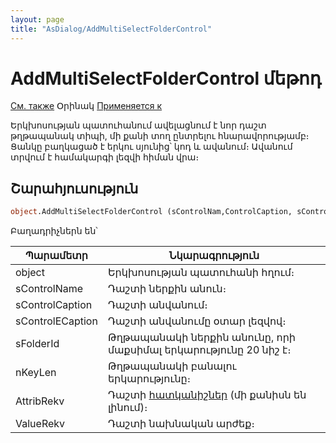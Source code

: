 ```yaml
---
layout: page
title: "AsDialog/AddMultiSelectFolderControl"
---
```



# AddMultiSelectFolderControl մեթոդ

[См. также](AddMultiSelectViewControl.md) Օրինակ [Применяется к](../Asustpar.md)

Երկխոսության պատուհանում ավելացնում է նոր դաշտ թղթապանակ տիպի, մի քանի տող ընտրելու հնարավորությամբ։ Ցանկը բաղկացած է երկու սյունից՝ կոդ և ավանում։ Ավանում տրվում է համակարգի լեզվի հիման վրա։ 

## Շարահյուսություն

``` vb
object.AddMultiSelectFolderControl (sControlNam,ControlCaption, sControlЕCaption, sFolderId, nKeyLen, [AttribRekv], [ValueRekv])
```

Բաղադրիչներն են՝


| Պարամետր | Նկարագրություն |
|--|--|
| object | Երկխոսության պատուհանի հղում։ |
| sControlName | Դաշտի ներքին անուն։ |
| sControlCaption | Դաշտի անվանում։ |
| sControlЕCaption | Դաշտի անվանումը օտար լեզվով։ |
| sFolderId | Թղթապանակի ներքին անունը, որի մաքսիմալ երկարությունը 20 նիշ է։ |
| nKeyLen | Թղթապանակի բանալու երկարությունը։ |
| AttribRekv | Դաշտի [հատկանիշներ](Attribute.html "Attribute") (մի քանիսն են լինում)։  |
| ValueRekv | Դաշտի նախնական արժեք։ |


